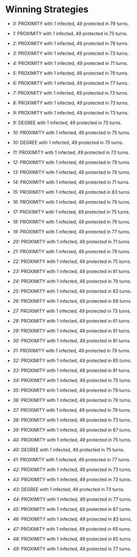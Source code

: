 # Winning Strategies

* _0:_ PROXIMITY with 1 infected, 49 protected in 79 turns.


* _1:_ PROXIMITY with 1 infected, 49 protected in 75 turns.


* _2:_ PROXIMITY with 1 infected, 49 protected in 79 turns.


* _3:_ PROXIMITY with 1 infected, 49 protected in 73 turns.


* _4:_ PROXIMITY with 1 infected, 49 protected in 71 turns.


* _5:_ PROXIMITY with 1 infected, 49 protected in 79 turns.


* _6:_ PROXIMITY with 1 infected, 49 protected in 77 turns.


* _7:_ PROXIMITY with 1 infected, 49 protected in 73 turns.


* _8:_ PROXIMITY with 1 infected, 49 protected in 73 turns.


* _9:_ PROXIMITY with 1 infected, 49 protected in 73 turns.


* _9:_ DEGREE with 1 infected, 49 protected in 73 turns.


* _10:_ PROXIMITY with 1 infected, 49 protected in 75 turns.


* _10:_ DEGREE with 1 infected, 49 protected in 75 turns.


* _11:_ PROXIMITY with 1 infected, 49 protected in 73 turns.


* _12:_ PROXIMITY with 1 infected, 49 protected in 79 turns.


* _13:_ PROXIMITY with 1 infected, 49 protected in 79 turns.


* _14:_ PROXIMITY with 1 infected, 49 protected in 71 turns.


* _15:_ PROXIMITY with 1 infected, 49 protected in 83 turns.


* _16:_ PROXIMITY with 1 infected, 49 protected in 79 turns.


* _17:_ PROXIMITY with 1 infected, 49 protected in 75 turns.


* _18:_ PROXIMITY with 1 infected, 49 protected in 79 turns.


* _19:_ PROXIMITY with 1 infected, 49 protected in 77 turns.


* _20:_ PROXIMITY with 1 infected, 49 protected in 71 turns.


* _21:_ PROXIMITY with 1 infected, 49 protected in 79 turns.


* _22:_ PROXIMITY with 1 infected, 49 protected in 75 turns.


* _23:_ PROXIMITY with 1 infected, 49 protected in 81 turns.


* _24:_ PROXIMITY with 1 infected, 49 protected in 79 turns.


* _25:_ PROXIMITY with 1 infected, 49 protected in 83 turns.


* _26:_ PROXIMITY with 1 infected, 49 protected in 69 turns.


* _27:_ PROXIMITY with 1 infected, 49 protected in 73 turns.


* _28:_ PROXIMITY with 1 infected, 49 protected in 61 turns.


* _29:_ PROXIMITY with 1 infected, 49 protected in 81 turns.


* _30:_ PROXIMITY with 1 infected, 49 protected in 81 turns.


* _31:_ PROXIMITY with 1 infected, 49 protected in 79 turns.


* _32:_ PROXIMITY with 1 infected, 49 protected in 85 turns.


* _33:_ PROXIMITY with 1 infected, 49 protected in 81 turns.


* _34:_ PROXIMITY with 1 infected, 49 protected in 75 turns.


* _35:_ PROXIMITY with 1 infected, 49 protected in 79 turns.


* _36:_ PROXIMITY with 1 infected, 49 protected in 79 turns.


* _37:_ PROXIMITY with 1 infected, 49 protected in 79 turns.


* _38:_ PROXIMITY with 1 infected, 49 protected in 73 turns.


* _39:_ PROXIMITY with 1 infected, 49 protected in 67 turns.


* _40:_ PROXIMITY with 1 infected, 49 protected in 75 turns.


* _40:_ DEGREE with 1 infected, 49 protected in 75 turns.


* _41:_ PROXIMITY with 1 infected, 49 protected in 77 turns.


* _42:_ PROXIMITY with 1 infected, 49 protected in 73 turns.


* _43:_ PROXIMITY with 1 infected, 49 protected in 73 turns.


* _43:_ DEGREE with 1 infected, 49 protected in 73 turns.


* _44:_ PROXIMITY with 1 infected, 49 protected in 77 turns.


* _45:_ PROXIMITY with 1 infected, 49 protected in 67 turns.


* _46:_ PROXIMITY with 1 infected, 49 protected in 83 turns.


* _47:_ PROXIMITY with 1 infected, 49 protected in 65 turns.


* _48:_ PROXIMITY with 1 infected, 49 protected in 65 turns.


* _49:_ PROXIMITY with 1 infected, 49 protected in 77 turns.


